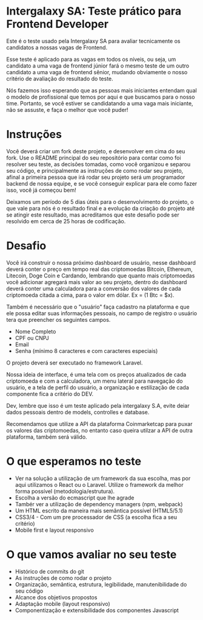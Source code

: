 # Intergalaxy SA: Teste prático para Frontend Developer
Este é o teste usado pela Intergalaxy SA para avaliar tecnicamente os candidatos a nossas vagas de Frontend.

Esse teste é aplicado para as vagas em todos os níveis, ou seja, um candidato a uma vaga de frontend júnior fará o mesmo teste de um outro candidato a uma vaga de frontend sênior, mudando obviamente o nosso critério de avaliação do resultado do teste.

Nós fazemos isso esperando que as pessoas mais iniciantes entendam qual o modelo de profissional que temos por aqui e que buscamos para o nosso time. Portanto, se você estiver se candidatando a uma vaga mais iniciante, não se assuste, e faça o melhor que você puder!

# Instruções 

Você deverá criar um fork deste projeto, e desenvolver em cima do seu fork. Use o README principal do seu repositório para contar como foi resolver seu teste, as decisões tomadas, como você organizou e separou seu código, e principalmente as instruções de como rodar seu projeto, afinal a primeira pessoa que irá rodar seu projeto será um programador backend de nossa equipe, e se você conseguir explicar para ele como fazer isso, você já começou bem!

Deixamos um período de 5 dias úteis para o desenvolvimento do projeto, o que vale para nós é o resultado final e a evolução da criação do projeto até se atingir este resultado, mas acreditamos que este desafio pode ser resolvido em cerca de 25 horas de codificação.

# Desafio

Você irá construir o nossa próximo dashboard de usuário, nesse dashboard deverá conter o preço em tempo real das criptomoedas Bitcoin, Ethereum, Litecoin, Doge Coin e Cardando, lembrando que quanto mais criptomoedas você adicionar agregará mais valor ao seu projeto, dentro do dashboard deverá conter uma calculadora para a conversão dos valores de cada criptomoeda citada a cima, para o valor em dólar. 
Ex = (1 Btc = $x).

Também é necessário que o "usuário" faça cadastro na plataforma e que ele possa editar suas informações pessoais, no campo de registro o usuário tera que preencher os seguintes campos.

- Nome Completo
- CPF ou CNPJ
- Email
- Senha (mínimo 8 caracteres e com caracteres especiais)

O projeto deverá ser executado no framework Laravel.

Nossa ideia de interface, é uma tela com os preços atualizados de cada criptomoeda e com a calculadora, um menu lateral para navegação do usuário, e a tela de perfil do usuário, a organização e estilização de cada componente fica a critério do DEV.

Dev, lembre que isso é um teste aplicado pela intergalaxy S.A, evite deiar dados pessoais dentro de models, controlles e database.

Recomendamos que utilize a API da plataforma Coinmarketcap para puxar os valores das criptomoedas, no entanto caso queira utilzar a API de outra plataforma, também será válido.  



# O que esperamos no teste
- Ver na solução a utilização de um framework da sua escolha, mas por aqui utilizamos o React ou o Laravel. Utilize o framework da melhor forma possível (metodologia/estrutura). 
- Escolha a versão do ecmascript que lhe agrade
- Tambér ver a utilização de dependency managers (npm, webpack)
- Um HTML escrito da maneira mais semântica possível (HTML5/5.1)
- CSS3/4 - Com um pre processador de CSS (a escolha fica a seu critério)
- Mobile first e layout responsivo

# O que vamos avaliar no seu teste

- Histórico de commits do git
- As instruções de como rodar o projeto
- Organização, semântica, estrutura, legibilidade, manutenibilidade do seu código
- Alcance dos objetivos propostos
- Adaptação mobile (layout responsivo)
- Componentização e extensibilidade dos componentes Javascript
